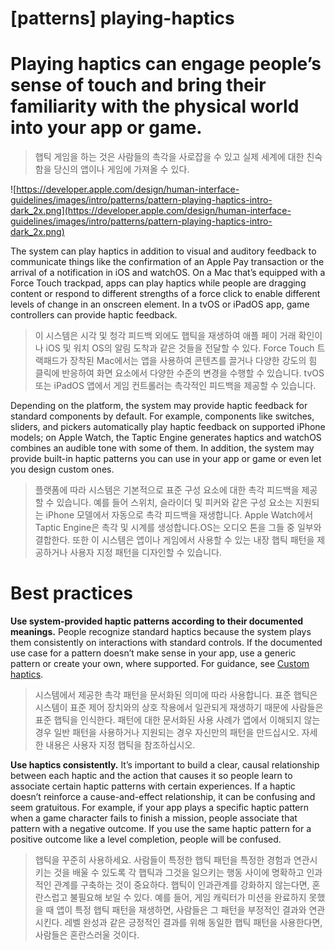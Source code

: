 # **[patterns] playing-haptics**

# Playing haptics can engage people’s sense of touch and bring their familiarity with the physical world into your app or game.
> 햅틱 게임을 하는 것은 사람들의 촉각을 사로잡을 수 있고 실제 세계에 대한 친숙함을 당신의 앱이나 게임에 가져올 수 있다.
>




![https://developer.apple.com/design/human-interface-guidelines/images/intro/patterns/pattern-playing-haptics-intro-dark_2x.png](https://developer.apple.com/design/human-interface-guidelines/images/intro/patterns/pattern-playing-haptics-intro-dark_2x.png)

The system can play haptics in addition to visual and auditory feedback to communicate things like the confirmation of an Apple Pay transaction or the arrival of a notification in iOS and watchOS. On a Mac that’s equipped with a Force Touch trackpad, apps can play haptics while people are dragging content or respond to different strengths of a force click to enable different levels of change in an onscreen element. In a tvOS or iPadOS app, game controllers can provide haptic feedback.
> 이 시스템은 시각 및 청각 피드백 외에도 햅틱을 재생하여 애플 페이 거래 확인이나 iOS 및 워치 OS의 알림 도착과 같은 것들을 전달할 수 있다. Force Touch 트랙패드가 장착된 Mac에서는 앱을 사용하여 콘텐츠를 끌거나 다양한 강도의 힘 클릭에 반응하여 화면 요소에서 다양한 수준의 변경을 수행할 수 있습니다. tvOS 또는 iPadOS 앱에서 게임 컨트롤러는 촉각적인 피드백을 제공할 수 있습니다.
>




Depending on the platform, the system may provide haptic feedback for standard components by default. For example, components like switches, sliders, and pickers automatically play haptic feedback on supported iPhone models; on Apple Watch, the Taptic Engine generates haptics and watchOS combines an audible tone with some of them. In addition, the system may provide built-in haptic patterns you can use in your app or game or even let you design custom ones.
> 플랫폼에 따라 시스템은 기본적으로 표준 구성 요소에 대한 촉각 피드백을 제공할 수 있습니다. 예를 들어 스위치, 슬라이더 및 피커와 같은 구성 요소는 지원되는 iPhone 모델에서 자동으로 촉각 피드백을 재생합니다. Apple Watch에서 Taptic Engine은 촉각 및 시계를 생성합니다.OS는 오디오 톤을 그들 중 일부와 결합한다. 또한 이 시스템은 앱이나 게임에서 사용할 수 있는 내장 햅틱 패턴을 제공하거나 사용자 지정 패턴을 디자인할 수 있습니다.
>




# **Best practices**

**Use system-provided haptic patterns according to their documented meanings.** People recognize standard haptics because the system plays them consistently on interactions with standard controls. If the documented use case for a pattern doesn’t make sense in your app, use a generic pattern or create your own, where supported. For guidance, see [Custom haptics](https://developer.apple.com/design/human-interface-guidelines/patterns/playing-haptics#custom-haptics).
> 시스템에서 제공한 촉각 패턴을 문서화된 의미에 따라 사용합니다. 표준 햅틱은 시스템이 표준 제어 장치와의 상호 작용에서 일관되게 재생하기 때문에 사람들은 표준 햅틱을 인식한다. 패턴에 대한 문서화된 사용 사례가 앱에서 이해되지 않는 경우 일반 패턴을 사용하거나 지원되는 경우 자신만의 패턴을 만드십시오. 자세한 내용은 사용자 지정 햅틱을 참조하십시오.
>




**Use haptics consistently.** It’s important to build a clear, causal relationship between each haptic and the action that causes it so people learn to associate certain haptic patterns with certain experiences. If a haptic doesn’t reinforce a cause-and-effect relationship, it can be confusing and seem gratuitous. For example, if your app plays a specific haptic pattern when a game character fails to finish a mission, people associate that pattern with a negative outcome. If you use the same haptic pattern for a positive outcome like a level completion, people will be confused.
> 햅틱을 꾸준히 사용하세요. 사람들이 특정한 햅틱 패턴을 특정한 경험과 연관시키는 것을 배울 수 있도록 각 햅틱과 그것을 일으키는 행동 사이에 명확하고 인과적인 관계를 구축하는 것이 중요하다. 햅틱이 인과관계를 강화하지 않는다면, 혼란스럽고 불필요해 보일 수 있다. 예를 들어, 게임 캐릭터가 미션을 완료하지 못했을 때 앱이 특정 햅틱 패턴을 재생하면, 사람들은 그 패턴을 부정적인 결과와 연관시킨다. 레벨 완성과 같은 긍정적인 결과를 위해 동일한 햅틱 패턴을 사용한다면, 사람들은 혼란스러울 것이다.
>




